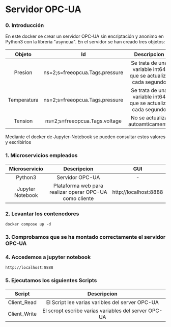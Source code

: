 # Servidor OPC-UA

### 0. Introducción

En este docker se crear un servidor OPC-UA sin encriptación y anonimo en Python3 con la libreria "asyncua". En el servidor se han creado tres objetos:

| Objeto | Id | Descripcion | 
| :----: | :----: | :----: |  
| Presion | ns=2;s=freeopcua.Tags.pressure | Se trata de una variable int64 que se actualiza cada segundo |
| Temperatura | ns=2;s=freeopcua.Tags.pressure | Se trata de una variable int64 que se actualiza cada segundo |
| Tension | ns=2;s=freeopcua.Tags.voltage | No se actualiza autoamticamente |

Mediante el docker de Jupyter-Notebook se pueden consultar estos valores y escribirlos

### 1. Microservicios empleados

| Microservicio      | Descripcion |  GUI |
| :----:             |    :----:   |    :----:   |
| Python3    | Servidor OPC-UA        | - |
| Jupyter Notebook   | Plataforma web para realizar operar OPC-UA como cliente  | http://localhost:8888 |


### 2. Levantar los contenedores
```docker compose up -d```

### 3. Comprobamos que se ha montado correctamente el servidor OPC-UA


### 4. Accedemos a jupyter notebook

```http://localhost:8888```

### 5. Ejecutamos los siguientes Scripts

| Script      | Descripcion | 
| :----:             |    :----:   |
| Client_Read    | El Script lee varias varibles del server OPC-UA       | 
| Client_Write   | El scropt escribe varias variables del server OPC-UA       |
